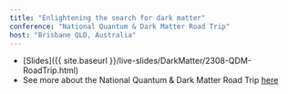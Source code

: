```yaml
---
title: "Enlightening the search for dark matter"
conference: "National Quantum & Dark Matter Road Trip"
host: "Brisbane QLD, Australia"
---
```

* [Slides]({{ site.baseurl }}/live-slides/DarkMatter/2308-QDM-RoadTrip.html)
* See more about the National Quantum & Dark Matter Road Trip [here](https://www.qdmroadtrip.org/)
